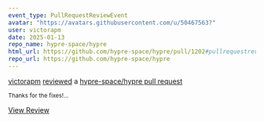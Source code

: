 ```yaml
---
event_type: PullRequestReviewEvent
avatar: "https://avatars.githubusercontent.com/u/50467563?"
user: victorapm
date: 2025-01-13
repo_name: hypre-space/hypre
html_url: https://github.com/hypre-space/hypre/pull/1202#pullrequestreview-2547569038
repo_url: https://github.com/hypre-space/hypre
---
```


<a href='https://github.com/victorapm' target='_blank'>victorapm</a> <a href='https://github.com/hypre-space/hypre/pull/1202#pullrequestreview-2547569038' target='_blank'>reviewed</a> a <a href='https://github.com/hypre-space/hypre/pull/1202' target='_blank'>hypre-space/hypre pull request</a>

<small>Thanks for the fixes!...</small>

<a href='https://github.com/hypre-space/hypre/pull/1202#pullrequestreview-2547569038' target='_blank'>View Review</a>